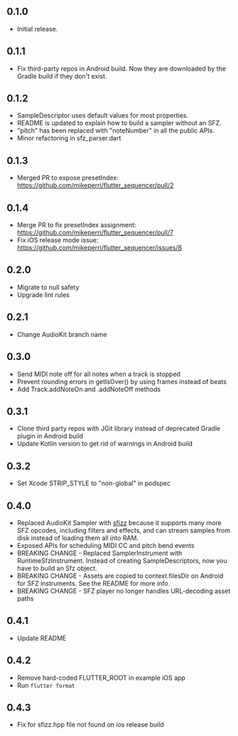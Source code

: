 ## 0.1.0

* Initial release.

## 0.1.1

* Fix third-party repos in Android build. Now they are downloaded by the Gradle build if they don't exist.

## 0.1.2

* SampleDescriptor uses default values for most properties.
* README is updated to explain how to build a sampler without an SFZ.
* "pitch" has been replaced with "noteNumber" in all the public APIs.
* Minor refactoring in sfz_parser.dart

## 0.1.3

* Merged PR to expose presetIndex: https://github.com/mikeperri/flutter_sequencer/pull/2

## 0.1.4

* Merge PR to fix presetIndex assignment: https://github.com/mikeperri/flutter_sequencer/pull/7
* Fix iOS release mode issue: https://github.com/mikeperri/flutter_sequencer/issues/8

## 0.2.0

* Migrate to null safety
* Upgrade lint rules

## 0.2.1

* Change AudioKit branch name

## 0.3.0

* Send MIDI note off for all notes when a track is stopped
* Prevent rounding errors in getIsOver() by using frames instead of beats
* Add Track.addNoteOn and .addNoteOff methods

## 0.3.1
* Clone third party repos with JGit library instead of deprecated Gradle plugin in Android build
* Update Kotlin version to get rid of warnings in Android build

## 0.3.2
* Set Xcode STRIP_STYLE to "non-global" in podspec

## 0.4.0
* Replaced AudioKit Sampler with [sfizz](https://sfz.tools/sfizz/) because it supports many more SFZ opcodes, including filters and effects, and can stream samples from disk instead of loading them all into RAM.
* Exposed APIs for scheduling MIDI CC and pitch bend events
* BREAKING CHANGE - Replaced SamplerInstrument with RuntimeSfzInstrument. Instead of creating SampleDescriptors, now you have to build an Sfz object.
* BREAKING CHANGE - Assets are copied to context.filesDir on Android for SFZ instruments. See the README for more info.
* BREAKING CHANGE - SFZ player no longer handles URL-decoding asset paths

## 0.4.1
* Update README

## 0.4.2
* Remove hard-coded FLUTTER_ROOT in example iOS app
* Run `flutter format`

## 0.4.3
* Fix for sfizz.hpp file not found on ios release build

